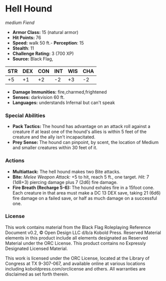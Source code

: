 # Hell Hound

*medium* *Fiend*

- **Armor Class:** 15 (natural armor)
- **Hit Points:** 76 
- **Speed:** walk 50 ft.- **Perception**: 15
- **Stealth**: 11
- **Challenge Rating:** 3 (700 XP)
- **Source:** Black Flag,

| STR | DEX | CON | INT | WIS | CHA |
| --- | --- | --- | --- | --- | --- |
| +5 | +1 | +2 | -2 | +3 | -2 |

- **Damage Immunities:** fire,charmed,frightened
- **Senses:** darkvision 60 ft.
- **Languages:** understands Infernal but can't speak

### Special Abilities

- **Pack Tactics:** The hound has advantage on an attack roll against a creature if at least one of the hound's allies is within 5 feet of the creature and the ally isn't incapacitated.
- **Prey Sense:** The hound can pinpoint, by scent, the location of Medium and smaller creatures within 30 feet of it.

### Actions

- **Multiattack:** The hell hound makes two Bite attacks.
- **Bite:** _Melee Weapon Attack:_ +5 to hit, reach 5 ft., one target. _Hit:_ 7 (1d8+3) piercing damage plus 7 (2d6) fire damage.
- **Fire Breath (Recharge 5-6):** The hound exhales fire in a 15foot cone. Each creature in that area must make a DC 13 DEX save, taking 21 (6d6) fire damage on a failed save, or half as much damage on a successful one.


### License

This work contains material from the Black Flag Roleplaying Reference Document v0.2, © Open Design LLC d/b/a Kobold Press. Reserved Material elements in this product include all elements designated as Reserved Material under the ORC License. This product contains no Expressly Designated Licensed Material.

This work is licensed under the ORC License, located at the Library of Congress at TX 9-307-067, and available online at various locations including koboldpress.com/orclicense and others. All warranties are disclaimed as set forth therein.
